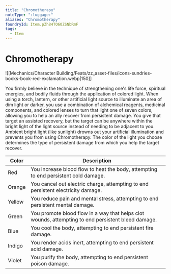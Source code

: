 ```yaml
---
title: "Chromotherapy"
noteType: ":luggage:"
aliases: "Chromotherapy"
foundryId: Item.pZh84TO60ZSNbRmF
tags:
  - Item
---
```


# Chromotherapy
![[Mechanics/Character Building/Feats/zz_asset-files/icons-sundries-books-book-red-exclamation.webp|150]]

You firmly believe in the technique of strengthening one's life force, spiritual energies, and bodily fluids through the application of colored light. When using a torch, lantern, or other artificial light source to illuminate an area of dim light or darker, you use a combination of alchemical reagents, medicinal components, and colored lenses to turn that light one of seven colors, allowing you to help an ally recover from persistent damage. You give that target an assisted recovery, but the target can be anywhere within the bright light of the light source instead of needing to be adjacent to you. Ambient bright light (like sunlight) drowns out your artificial illumination and prevents you from using Chromotherapy. The color of the light you choose determines the type of persistent damage from which you help the target recover.

 
| Color | Description |
| --- | --- |
| Red | You increase blood flow to heat the body, attempting to end persistent cold damage. |
| Orange | You cancel out electric charge, attempting to end persistent electricity damage. |
| Yellow | You reduce pain and mental stress, attempting to end persistent mental damage. |
| Green | You promote blood flow in a way that helps clot wounds, attempting to end persistent bleed damage. |
| Blue | You cool the body, attempting to end persistent fire damage. |
| Indigo | You render acids inert, attempting to end persistent acid damage. |
| Violet | You purify the body, attempting to end persistent poison damage. |
